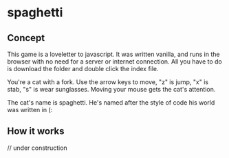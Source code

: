 # spaghetti

## Concept

This game is a loveletter to javascript. It was written vanilla, and runs in the browser with no need for a server or internet connection. All you have to do is download the folder and double click the index file.

You're a cat with a fork. Use the arrow keys to move, "z" is jump, "x" is stab, "s" is wear sunglasses. Moving your mouse gets the cat's attention.

The cat's name is spaghetti. He's named after the style of code his world was written in (:

## How it works

// under construction

